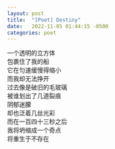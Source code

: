 ```yaml
---
layout: post
title:  "[Poet] Destiny"
date:   2022-11-05 01:44:15 -0500
categories: poet
---
```


一个透明的立方体\
包裹住了我的船\
它在匀速缓慢得缩小\
而我却无法挣开\
过去像是破旧的毛玻璃\
被谁划出了几道裂痕\
阴郁迷朦\
却也泛着几丝光彩\
而在一百四十三秒之后\
我将坍缩成一个奇点\
将重生于不存在
